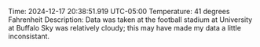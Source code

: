Time: 2024-12-17 20:38:51.919 UTC-05:00
Temperature: 41 degrees Fahrenheit
Description: Data was taken at the football stadium at University at Buffalo
Sky was relatively cloudy; this may have made my data a little inconsistant.
